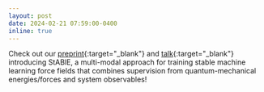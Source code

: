 ```yaml
---
layout: post
date: 2024-02-21 07:59:00-0400
inline: true
---
```


Check out our [preprint](https://arxiv.org/abs/2402.13984){:target="\_blank"} and [talk](https://portal.valencelabs.com/events/post/stability-aware-training-of-neural-network-interatomic-potentials-with-Q57mBP1eAwbOqpe){:target="\_blank"} introducing StABlE, a multi-modal approach for training stable machine learning force fields that combines supervision from quantum-mechanical energies/forces and system observables!
